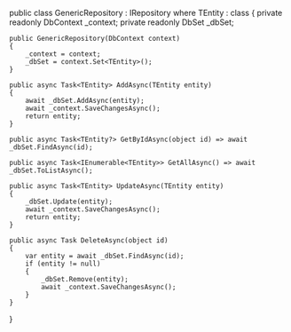 public class GenericRepository<TEntity> : IRepository<TEntity> where TEntity : class
{
    private readonly DbContext _context;
    private readonly DbSet<TEntity> _dbSet;

    public GenericRepository(DbContext context)
    {
        _context = context;
        _dbSet = context.Set<TEntity>();
    }

    public async Task<TEntity> AddAsync(TEntity entity)
    {
        await _dbSet.AddAsync(entity);
        await _context.SaveChangesAsync();
        return entity;
    }

    public async Task<TEntity?> GetByIdAsync(object id) => await _dbSet.FindAsync(id);

    public async Task<IEnumerable<TEntity>> GetAllAsync() => await _dbSet.ToListAsync();

    public async Task<TEntity> UpdateAsync(TEntity entity)
    {
        _dbSet.Update(entity);
        await _context.SaveChangesAsync();
        return entity;
    }

    public async Task DeleteAsync(object id)
    {
        var entity = await _dbSet.FindAsync(id);
        if (entity != null)
        {
            _dbSet.Remove(entity);
            await _context.SaveChangesAsync();
        }
    }
}